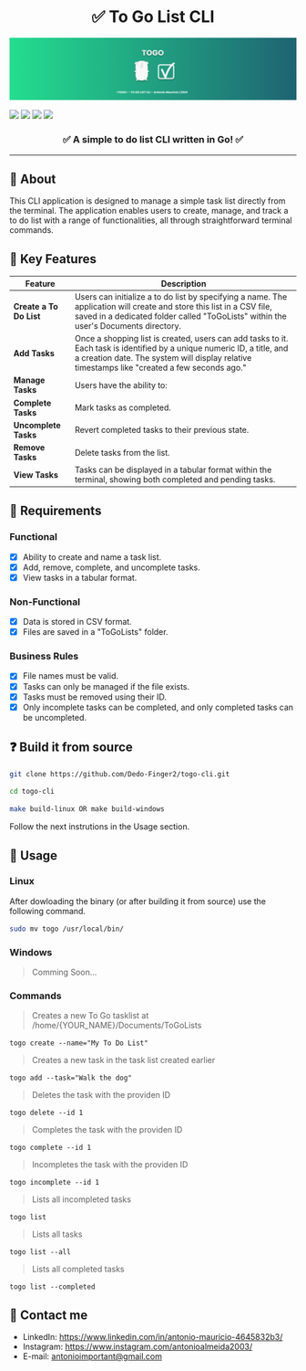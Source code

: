<h1 align="center">✅ To Go List CLI</h1>

<img src="https://github.com/Dedo-Finger2/togo-cli/blob/refactor/public/images/cover.png?raw=true" />

<p>
  <img src="https://img.shields.io/badge/--00ADD8?logo=go&logoColor=ffffff" />
  <img src="https://badgen.net/badge/icon/terminal?icon=terminal&label" />
  <img src="https://badgen.net/badge/icon/windows?icon=windows&label" />
  <img src="https://img.shields.io/badge/License-MIT-blue.svg" />
</p>

<h3 align="center">✅ A <strong>simple</strong> to do list <strong>CLI</strong> written in <strong>Go</strong>! ✅</h3> 

---

## 📝 About

This CLI application is designed to manage a simple task list directly from the terminal. 
The application enables users to create, manage, and track a to do list with a range of functionalities, all through straightforward terminal commands.

## 🔑 Key Features

| Feature         | Description                                                                                                   |
|-----------------|---------------------------------------------------------------------------------------------------------------|
| **Create a To Do List** | Users can initialize a to do list by specifying a name. The application will create and store this list in a CSV file, saved in a dedicated folder called "ToGoLists" within the user's Documents directory. |
| **Add Tasks**   | Once a shopping list is created, users can add tasks to it. Each task is identified by a unique numeric ID, a title, and a creation date. The system will display relative timestamps like "created a few seconds ago." |
| **Manage Tasks** | Users have the ability to:                                                                                   |
| **Complete Tasks** | Mark tasks as completed.                                                                                     |
| **Uncomplete Tasks** | Revert completed tasks to their previous state.                                                             |
| **Remove Tasks** | Delete tasks from the list.                                                                                     |
| **View Tasks**  | Tasks can be displayed in a tabular format within the terminal, showing both completed and pending tasks.      |

## 🌳 Requirements

### Functional

- [x] Ability to create and name a task list.
- [x] Add, remove, complete, and uncomplete tasks.
- [x] View tasks in a tabular format.

### Non-Functional

- [x] Data is stored in CSV format.
- [x] Files are saved in a "ToGoLists" folder.

### Business Rules

- [x] File names must be valid.
- [x] Tasks can only be managed if the file exists.
- [x] Tasks must be removed using their ID.
- [x] Only incomplete tasks can be completed, and only completed tasks can be uncompleted.

## ❓ Build it from source

```bash
git clone https://github.com/Dedo-Finger2/togo-cli.git
```

```bash
cd togo-cli
```

```bash
make build-linux OR make build-windows
```

Follow the next instrutions in the Usage section.

## 🔨 Usage

### Linux

After dowloading the binary (or after building it from source) use the following command.

```bash
sudo mv togo /usr/local/bin/
```

### Windows

> Comming Soon...

### Commands

> Creates a new To Go tasklist at /home/{YOUR_NAME}/Documents/ToGoLists
```
togo create --name="My To Do List"
```

> Creates a new task in the task list created earlier
```
togo add --task="Walk the dog"
```

> Deletes the task with the providen ID
```
togo delete --id 1
```

> Completes the task with the providen ID
```
togo complete --id 1
```

> Incompletes the task with the providen ID
```
togo incomplete --id 1
```

> Lists all incompleted tasks
```
togo list
```

> Lists all tasks
```
togo list --all
```

> Lists all completed tasks
```
togo list --completed
```

## 📱 Contact me

- LinkedIn: https://www.linkedin.com/in/antonio-mauricio-4645832b3/
- Instagram: https://www.instagram.com/antonioalmeida2003/
- E-mail: antonioimportant@gmail.com
